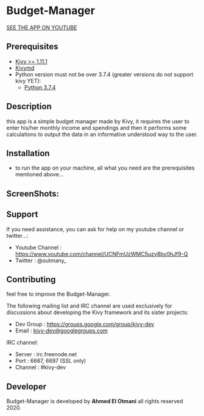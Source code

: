 Budget-Manager
=============

[SEE THE APP ON YOUTUBE](https://www.youtube.com/watch?v=vUUgkWhmtnk&t=380s)

Prerequisites
-------------

- [Kivy >= 1.11.1](http://kivy.org/#download)
- [Kivymd](https://pypi.org/project/kivymd/)
- Python version must not be over 3.7.4 (greater versions do not support kivy YET):
    - [Python 3.7.4](https://www.python.org/downloads/release/python-374/)



Description
------------
this app is a simple budget manager made by Kivy, it requires the user to enter his/her monthly income and spendings and then it performs some calculations to output the data in an informative understood way to the user.

Installation
------------
- to run the app on your machine, all what you need are the prerequisites mentioned above...

ScreenShots:
------------

<!-- ![ScreenShot1](https://github.com/Ahmed-otmani/X-O-game/blob/master/screenshots/scshot1.png)

![ScreenShot2](https://github.com/Ahmed-otmani/X-O-game/blob/master/screenshots/scshot2.png)

![ScreenShot3](https://github.com/Ahmed-otmani/X-O-game/blob/master/screenshots/scshot3.png) -->

Support
-------

If you need assistance, you can ask for help on my youtube channel or twitter...:

* Youtube Channel : https://www.youtube.com/channel/UCNFmUzWMC5uzy8by0hJf9-Q
* Twitter      : @outmany_

Contributing
------------

feel free to improve the Budget-Manager.

The following mailing list and IRC channel are used exclusively for
discussions about developing the Kivy framework and its sister projects:

* Dev Group : https://groups.google.com/group/kivy-dev
* Email     : kivy-dev@googlegroups.com

IRC channel:

* Server  : irc.freenode.net
* Port    : 6667, 6697 (SSL only)
* Channel : #kivy-dev

Developer
-------

Budget-Manager is developed by <b>Ahmed El Otmani</b> all rights reserved 2020.

